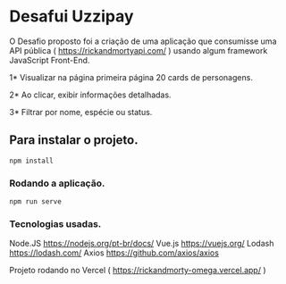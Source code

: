# Desafui Uzzipay

O Desafio proposto foi a criação de uma aplicação que consumisse uma API pública ( https://rickandmortyapi.com/ ) usando algum framework JavaScript Front-End.

1\* Visualizar na página primeira página 20 cards de personagens.

2\* Ao clicar, exibir informações detalhadas.

3\* Filtrar por nome, espécie ou status.

## Para instalar o projeto.

```
npm install
```

### Rodando a aplicação.

```
npm run serve
```

### Tecnologias usadas.

Node.JS https://nodejs.org/pt-br/docs/
Vue.js https://vuejs.org/
Lodash https://lodash.com/
Axios https://github.com/axios/axios

Projeto rodando no Vercel ( https://rickandmorty-omega.vercel.app/ )
